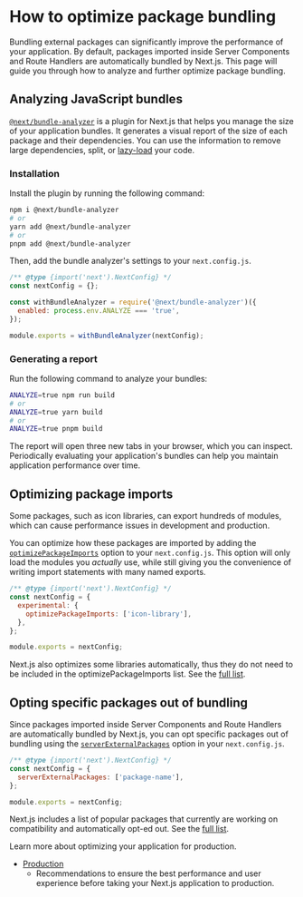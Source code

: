# How to optimize package bundling

Bundling external packages can significantly improve the performance of your application. By default, packages imported inside Server Components and Route Handlers are automatically bundled by Next.js. This page will guide you through how to analyze and further optimize package bundling.&#x20;

## Analyzing JavaScript bundles

[`@next/bundle-analyzer`](https://www.npmjs.com/package/@next/bundle-analyzer) is a plugin for Next.js that helps you manage the size of your application bundles. It generates a visual report of the size of each package and their dependencies. You can use the information to remove large dependencies, split, or [lazy-load](/docs/app/guides/lazy-loading.md) your code.

### Installation

Install the plugin by running the following command:

```bash
npm i @next/bundle-analyzer
# or
yarn add @next/bundle-analyzer
# or
pnpm add @next/bundle-analyzer
```

Then, add the bundle analyzer's settings to your `next.config.js`.

```js filename="next.config.js"
/** @type {import('next').NextConfig} */
const nextConfig = {};

const withBundleAnalyzer = require('@next/bundle-analyzer')({
  enabled: process.env.ANALYZE === 'true',
});

module.exports = withBundleAnalyzer(nextConfig);
```

### Generating a report

Run the following command to analyze your bundles:

```bash
ANALYZE=true npm run build
# or
ANALYZE=true yarn build
# or
ANALYZE=true pnpm build
```

The report will open three new tabs in your browser, which you can inspect. Periodically evaluating your application's bundles can help you maintain application performance over time.

## Optimizing package imports

Some packages, such as icon libraries, can export hundreds of modules, which can cause performance issues in development and production.

You can optimize how these packages are imported by adding the [`optimizePackageImports`](/docs/app/api-reference/config/next-config-js/optimizePackageImports.md) option to your `next.config.js`. This option will only load the modules you _actually_ use, while still giving you the convenience of writing import statements with many named exports.

```js filename="next.config.js"
/** @type {import('next').NextConfig} */
const nextConfig = {
  experimental: {
    optimizePackageImports: ['icon-library'],
  },
};

module.exports = nextConfig;
```

Next.js also optimizes some libraries automatically, thus they do not need to be included in the optimizePackageImports list. See the [full list](https://nextjs.org/docs/app/api-reference/config/next-config-js/optimizePackageImports).

## Opting specific packages out of bundling

Since packages imported inside Server Components and Route Handlers are automatically bundled by Next.js, you can opt specific packages out of bundling using the [`serverExternalPackages`](/docs/app/api-reference/config/next-config-js/serverExternalPackages.md) option in your `next.config.js`.

```js filename="next.config.js"
/** @type {import('next').NextConfig} */
const nextConfig = {
  serverExternalPackages: ['package-name'],
};

module.exports = nextConfig;
```

Next.js includes a list of popular packages that currently are working on compatibility and automatically opt-ed out. See the [full list](/docs/app/api-reference/config/next-config-js/serverExternalPackages.md).

Learn more about optimizing your application for production.

- [Production](/docs/app/guides/production-checklist.md)
  - Recommendations to ensure the best performance and user experience before taking your Next.js application to production.
